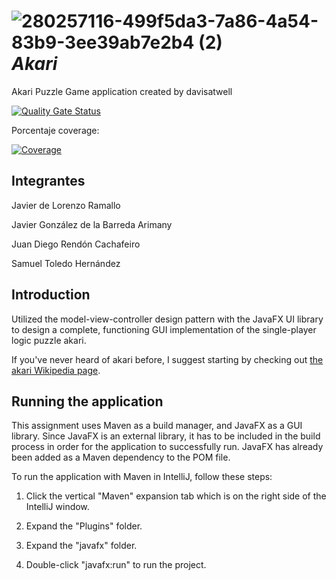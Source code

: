 # ![280257116-499f5da3-7a86-4a54-83b9-3ee39ab7e2b4 (2)](https://github.com/SamuelToledoHdez/Akari-DAP/assets/72403194/e483831f-0e47-4aa4-8e21-1d0b0da9ae95) *Akari*


Akari Puzzle Game application created by davisatwell

[![Quality Gate Status](https://sonarcloud.io/api/project_badges/measure?project=SamuelToledoHdez_Akari-DAP&metric=alert_status)](https://sonarcloud.io/summary/new_code?id=SamuelToledoHdez_Akari-DAP)

Porcentaje coverage: 


[![Coverage](https://sonarcloud.io/api/project_badges/measure?project=SamuelToledoHdez_Akari-DAP&metric=coverage)](https://sonarcloud.io/summary/new_code?id=SamuelToledoHdez_Akari-DAP)

## Integrantes

Javier de Lorenzo Ramallo

Javier González de la Barreda Arimany 

Juan Diego Rendón Cachafeiro

Samuel Toledo Hernández

## Introduction

Utilized the model-view-controller design pattern with the JavaFX UI library to design a complete, functioning GUI implementation of the single-player logic puzzle akari.

If you've never heard of akari before, I suggest starting by checking out [the akari Wikipedia page](https://en.wikipedia.org/wiki/Light_Up_(puzzle)).

## Running the application

This assignment uses Maven as a build manager, and JavaFX as a GUI library. Since JavaFX is an external library, it has to be included in the build process in order for the application to successfully run. JavaFX has already been added as a Maven dependency to the POM file.

To run the application with Maven in IntelliJ, follow these steps:

1. Click the vertical "Maven" expansion tab which is on the right side of the IntelliJ window.

2. Expand the "Plugins" folder.

3. Expand the "javafx" folder.

4. Double-click "javafx:run" to run the project.



